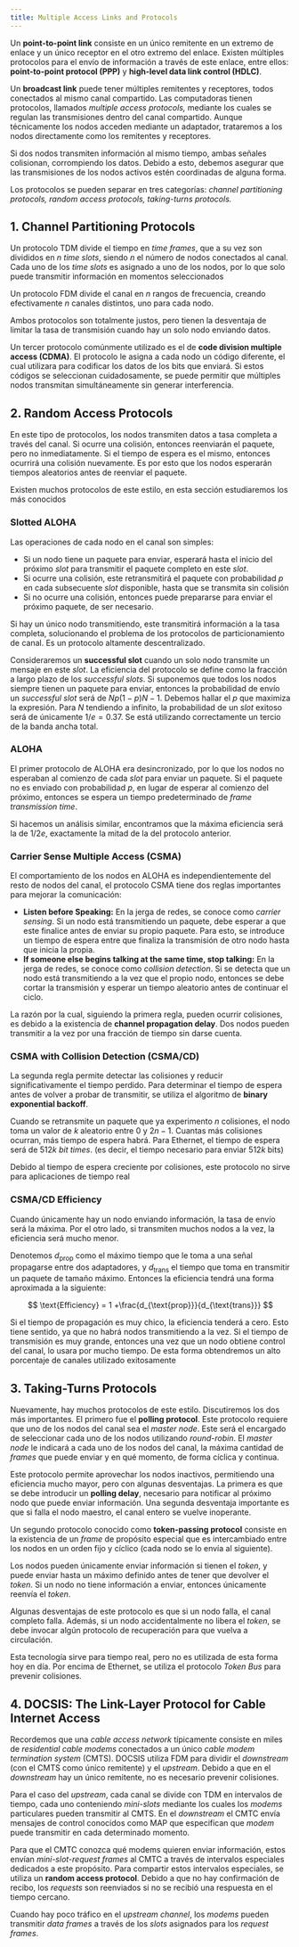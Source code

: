 ```yaml
---
title: Multiple Access Links and Protocols
---
```


Un **point-to-point link** consiste en un único remitente en un extremo de enlace y un único receptor en el otro extremo del enlace. Existen múltiples protocolos para el envío de información a través de este enlace, entre ellos: **point-to-point protocol (PPP)** y **high-level data link control (HDLC)**.

Un **broadcast link** puede tener múltiples remitentes y receptores, todos conectados al mismo canal compartido. Las computadoras tienen protocolos, llamados *multiple access protocols,* mediante los cuales se regulan las transmisiones dentro del canal compartido. Aunque técnicamente los nodos acceden mediante un adaptador, trataremos a los nodos directamente como los remitentes y receptores.

Si dos nodos transmiten información al mismo tiempo, ambas señales colisionan, corrompiendo los datos. Debido a esto, debemos asegurar que las transmisiones de los nodos activos estén coordinadas de alguna forma.

Los protocolos se pueden separar en tres categorías: *channel partitioning protocols, random access protocols, taking-turns protocols.*

## 1. Channel Partitioning Protocols

Un protocolo TDM divide el tiempo en *time frames*, que a su vez son divididos en $n$ *time slots*, siendo $n$ el número de nodos conectados al canal. Cada uno de los *time slots* es asignado a uno de los nodos, por lo que solo puede transmitir información en momentos seleccionados

Un protocolo FDM divide el canal en $n$ rangos de frecuencia, creando efectivamente $n$ canales distintos, uno para cada nodo.

Ambos protocolos son totalmente justos, pero tienen la desventaja de limitar la tasa de transmisión cuando hay un solo nodo enviando datos.

Un tercer protocolo comúnmente utilizado es el de **code division multiple access (CDMA)**. El protocolo le asigna a cada nodo un código diferente, el cual utilizara para codificar los datos de los bits que enviará. Si estos códigos se seleccionan cuidadosamente, se puede permitir que múltiples nodos transmitan simultáneamente sin generar interferencia.

## 2. Random Access Protocols

En este tipo de protocolos, los nodos transmiten datos a tasa completa a través del canal. Si ocurre una colisión, entonces reenviarán el paquete, pero no inmediatamente. Si el tiempo de espera es el mismo, entonces ocurrirá una colisión nuevamente. Es por esto que los nodos esperarán tiempos aleatorios antes de reenviar el paquete.

Existen muchos protocolos de este estilo, en esta sección estudiaremos los más conocidos

### Slotted ALOHA

Las operaciones de cada nodo en el canal son simples:

- Si un nodo tiene un paquete para enviar, esperará hasta el inicio del próximo *slot* para transmitir el paquete completo en este *slot*.
- Si ocurre una colisión, este retransmitirá el paquete con probabilidad $p$ en cada subsecuente *slot* disponible, hasta que se transmita sin colisión
- Si no ocurre una colisión, entonces puede prepararse para enviar el próximo paquete, de ser necesario.

Si hay un único nodo transmitiendo, este transmitirá información a la tasa completa, solucionando el problema de los protocolos de particionamiento de canal. Es un protocolo altamente descentralizado.

Consideraremos un **successful slot** cuando un solo nodo transmite un mensaje en este *slot*. La eficiencia del protocolo se define como la fracción a largo plazo de los *successful slots*. Si suponemos que todos los nodos siempre tienen un paquete para enviar, entonces la probabilidad de envío un *successful slot* será de $Np(1-p)N-1$. Debemos hallar el $p$ que maximiza la expresión. Para $N$ tendiendo a infinito, la probabilidad de un *slot* exitoso será de únicamente $1/e=0.37$. Se está utilizando correctamente un tercio de la banda ancha total.

### ALOHA

El primer protocolo de ALOHA era desincronizado, por lo que los nodos no esperaban al comienzo de cada *slot* para enviar un paquete. Si el paquete no es enviado con probabilidad $p$, en lugar de esperar al comienzo del próximo, entonces se espera un tiempo predeterminado de *frame transmission time*.

Si hacemos un análisis similar, encontramos que la máxima eficiencia será la de $1/2e$, exactamente la mitad de la del protocolo anterior.

### Carrier Sense Multiple Access (CSMA)

El comportamiento de los nodos en ALOHA es independientemente del resto de nodos del canal, el protocolo CSMA tiene dos reglas importantes para mejorar la comunicación:

- **Listen before Speaking:** En la jerga de redes, se conoce como *carrier sensing*. Si un nodo está transmitiendo un paquete, debe esperar a que este finalice antes de enviar su propio paquete. Para esto, se introduce un tiempo de espera entre que finaliza la transmisión de otro nodo hasta que inicia la propia.
- **If someone else begins talking at the same time, stop talking:** En la jerga de redes, se conoce como *collision detection*. Si se detecta que un nodo está transmitiendo a la vez que el propio nodo, entonces se debe cortar la transmisión y esperar un tiempo aleatorio antes de continuar el ciclo.

La razón por la cual, siguiendo la primera regla, pueden ocurrir colisiones, es debido a la existencia de **channel propagation delay**. Dos nodos pueden transmitir a la vez por una fracción de tiempo sin darse cuenta.

### CSMA with Collision Detection (CSMA/CD)

La segunda regla permite detectar las colisiones y reducir significativamente el tiempo perdido. Para determinar el tiempo de espera antes de volver a probar de transmitir, se utiliza el algoritmo de **binary exponential backoff**.

Cuando se retransmite un paquete que ya experimento $n$ colisiones, el nodo toma un valor de $k$ aleatorio entre $0$ y $2n{-}1$. Cuantas más colisiones ocurran, más tiempo de espera habrá. Para Ethernet, el tiempo de espera será de $512k$ *bit times*. (es decir, el tiempo necesario para enviar $512k$ bits)

Debido al tiempo de espera creciente por colisiones, este protocolo no sirve para aplicaciones de tiempo real

### CSMA/CD Efficiency

Cuando únicamente hay un nodo enviando información, la tasa de envío será la máxima. Por el otro lado, si transmiten muchos nodos a la vez, la eficiencia será mucho menor.

Denotemos $d_{\text{prop}}$ como el máximo tiempo que le toma a una señal propagarse entre dos adaptadores, y $d_{\text{trans}}$ el tiempo que toma en transmitir un paquete de tamaño máximo. Entonces la eficiencia tendrá una forma aproximada a la siguiente:

$$
\text{Efficiency} = 1 +\frac{d_{\text{prop}}}{d_{\text{trans}}}
$$

Si el tiempo de propagación es muy chico, la eficiencia tenderá a cero. Esto tiene sentido, ya que no habrá nodos transmitiendo a la vez. Si el tiempo de transmisión es muy grande, entonces una vez que un nodo obtiene control del canal, lo usara por mucho tiempo. De esta forma obtendremos un alto porcentaje de canales utilizado exitosamente

## 3. Taking-Turns Protocols

Nuevamente, hay muchos protocolos de este estilo. Discutiremos los dos más importantes. El primero fue el **polling protocol**. Este protocolo requiere que uno de los nodos del canal sea el *master node*. Este será el encargado de seleccionar cada uno de los nodos utilizando *round-robin*. El *master node* le indicará a cada uno de los nodos del canal, la máxima cantidad de *frames* que puede enviar y en qué momento, de forma cíclica y continua.

Este protocolo permite aprovechar los nodos inactivos, permitiendo una eficiencia mucho mayor, pero con algunas desventajas. La primera es que se debe introducir un **polling delay**, necesario para notificar al próximo nodo que puede enviar información. Una segunda desventaja importante es que si falla el nodo maestro, el canal entero se vuelve inoperante.

Un segundo protocolo conocido como **token-passing protocol** consiste en la existencia de un *frame* de propósito especial que es intercambiado entre los nodos en un orden fijo y cíclico (cada nodo se lo envía al siguiente).

Los nodos pueden únicamente enviar información si tienen el *token*, y puede enviar hasta un máximo definido antes de tener que devolver el *token*. Si un nodo no tiene información a enviar, entonces únicamente reenvía el *token*.

Algunas desventajas de este protocolo es que si un nodo falla, el canal completo falla. Además, si un nodo accidentalmente no libera el *token*, se debe invocar algún protocolo de recuperación para que vuelva a circulación.

Esta tecnología sirve para tiempo real, pero no es utilizada de esta forma hoy en día. Por encima de Ethernet, se utiliza el protocolo *Token Bus* para prevenir colisiones.

## 4. DOCSIS: The Link-Layer Protocol for Cable Internet Access

Recordemos que una *cable access network* típicamente consiste en miles de *residential cable modems* conectados a un único *cable modem termination system* (CMTS). DOCSIS utiliza FDM para dividir el *downstream* (con el CMTS como único remitente) y el *upstream*. Debido a que en el *downstream* hay un único remitente, no es necesario prevenir colisiones.

Para el caso del *upstream*, cada canal se divide con TDM en intervalos de tiempo, cada uno conteniendo *mini-slots* mediante los cuales los *modems* particulares pueden transmitir al CMTS. En el *downstream* el CMTC envía mensajes de control conocidos como MAP que especifican que *modem* puede transmitir en cada determinado momento.

Para que el CMTC conozca qué modems quieren enviar información, estos envían *mini-slot-request frames* al CMTC a través de intervalos especiales dedicados a este propósito. Para compartir estos intervalos especiales, se utiliza un **random access protocol**. Debido a que no hay confirmación de recibo, los *requests* son reenviados si no se recibió una respuesta en el tiempo cercano.

Cuando hay poco tráfico en el *upstream channel*, los *modems* pueden transmitir *data frames* a través de los *slots* asignados para los *request frames*.
